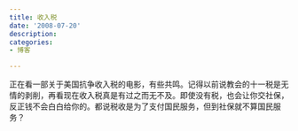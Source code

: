 ```yaml
---
title: 收入税
date: '2008-07-20'
description:
categories:
- 博客

---
```


正在看一部关于美国抗争收入税的电影，有些共鸣。记得以前说教会的十一税是无情的剥削，再看现在收入税真是有过之而无不及。即使没有税，也会让你交社保，反正钱不会白白给你的。都说税收是为了支付国民服务，但到社保就不算国民服务？